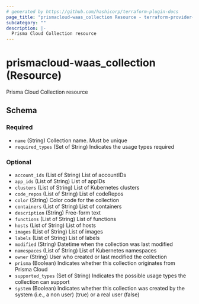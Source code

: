 ```yaml
---
# generated by https://github.com/hashicorp/terraform-plugin-docs
page_title: "prismacloud-waas_collection Resource - terraform-provider-prismacloud-waas"
subcategory: ""
description: |-
  Prisma Cloud Collection resource
---
```


# prismacloud-waas_collection (Resource)

Prisma Cloud Collection resource



<!-- schema generated by tfplugindocs -->
## Schema

### Required

- `name` (String) Collection name. Must be unique
- `required_types` (Set of String) Indicates the usage types required

### Optional

- `account_ids` (List of String) List of accountIDs
- `app_ids` (List of String) List of appIDs
- `clusters` (List of String) List of Kubernetes clusters
- `code_repos` (List of String) List of codeRepos
- `color` (String) Color code for the collection
- `containers` (List of String) List of containers
- `description` (String) Free-form text
- `functions` (List of String) List of functions
- `hosts` (List of String) List of hosts
- `images` (List of String) List of images
- `labels` (List of String) List of labels
- `modified` (String) Datetime when the collection was last modified
- `namespaces` (List of String) List of Kubernetes namespaces
- `owner` (String) User who created or last modified the collection
- `prisma` (Boolean) Indicates whether this collection originates from Prisma Cloud
- `supported_types` (Set of String) Indicates the possible usage types the collection can support
- `system` (Boolean) Indicates whether this collection was created by the system (i.e., a non user) (true) or a real user (false)


